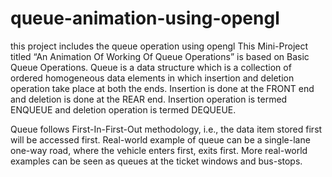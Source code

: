 # queue-animation-using-opengl
this project includes the  queue operation using opengl 
This Mini-Project titled “An Animation Of Working Of Queue Operations” is based on Basic
 Queue Operations.
 Queue is a data structure which is a collection of ordered homogeneous data elements in which 
 insertion and deletion operation take place at both the ends. Insertion is done at the FRONT end
 and deletion is done at the REAR end.
 Insertion operation is termed ENQUEUE and deletion operation is termed DEQUEUE. 
 
 Queue follows First-In-First-Out methodology, i.e., the data item stored first will be accessed first.
 Real-world example of queue can be a single-lane one-way road, where the vehicle enters first,
 exits first. More real-world examples can be seen as queues at the ticket windows and bus-stops.
